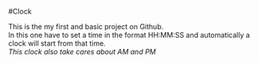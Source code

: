 #Clock<br />

This is the my first and basic project on Github.<br/>
In this one have to set a time in the format HH:MM:SS and automatically a clock will start from that time.<br/>
*This clock also take cares about AM and PM*

